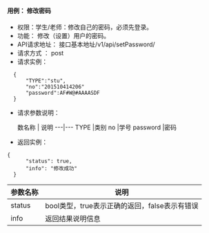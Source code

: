 #### 用例： 修改密码
- 权限：学生/老师：修改自己的密码，必须先登录。
- 功能： 修改（设置）用户的密码。    
- API请求地址： 接口基本地址/v1/api/setPassword/<type>
- 请求方式 ： post
- 请求实例：

```
  {         
      "TYPE":"stu",
      "no":"201510414206"
      "password":AF#W@#AAAASDF
  }

```
- 请求参数说明：

	数名称	| 说明
---|---
TYPE |类别
no |学号
password |密码


- 返回实例：
```
{         
      "status": true,
      "info": "修改成功"
  }
```


参数名称 | 说明
---|---
status | bool类型，true表示正确的返回，false表示有错误
info | 返回结果说明信息


